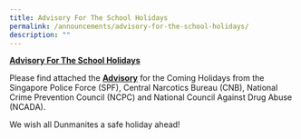```yaml
---
title: Advisory For The School Holidays
permalink: /announcements/advisory-for-the-school-holidays/
description: ""
---
```

[**Advisory For The School Holidays**](https://dunmansec.moe.edu.sg/#)

Please find attached the **[Advisory](/files/Announcements/Joint%20Advisory%20Dec%202021.pdf)** for the Coming Holidays from the Singapore Police Force (SPF), Central Narcotics Bureau (CNB), National Crime Prevention Council (NCPC) and National Council Against Drug Abuse (NCADA).

We wish all Dunmanites a safe holiday ahead!